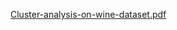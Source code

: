 [Cluster-analysis-on-wine-dataset.pdf](https://github.com/samiulabir201/Cluster-Analysis-on-Wine-Dataset/files/14167180/Cluster-analysis-on-wine-dataset.pdf)
